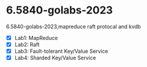 # 6.5840-golabs-2023
6.5840-golabs-2023,mapreduce raft protocal and kvdb

- [x] Lab1: MapReduce
- [x] Lab2: Raft
- [x] Lab3: Fault-tolerant Key/Value Service
- [x] Lab4: Sharded Key/Value Service
